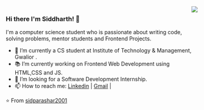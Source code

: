 <!--
**sidparashar2001/sidparashar2001** is a ✨ _special_ ✨ repository because its `README.md` (this file) appears on your GitHub profile.

Here are some ideas to get you started:

- 🔭 I’m currently working on ...
- 🌱 I’m currently learning ...
- 👯 I’m looking to collaborate on ...
- 🤔 I’m looking for help with ...
- 💬 Ask me about ...
- 📫 How to reach me: ...
- 😄 Pronouns: ...
- ⚡ Fun fact: ...
-->
<img align='right' src="https://github-readme-stats.vercel.app/api?username=sidparashar2001&show_icons=true&theme=dracula">

### Hi there I'm Siddharth! :lemon:

I'm a computer science student who is passionate about writing code, solving problems, mentor students and Frontend Projects.

- 🔭 I’m currently a CS student at Institute of Technology & Management, Gwalior  .
- 📚 I’m currently working on Frontend Web Development using HTML,CSS and JS.
- 👯 I’m looking for a Software Development Internship. 
- 📫 How to reach me: [Linkedin](https://www.linkedin.com/in/sp2001) | [Gmail](mailto:siddharthparashar2001@gmail.com) | 

⭐️ From [sidparashar2001](https://github.com/sidparashar2001)
